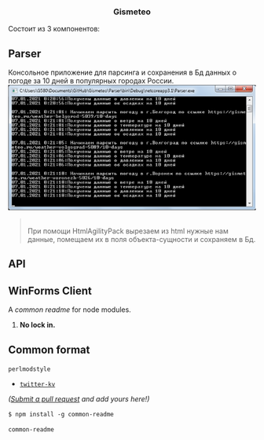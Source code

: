 <h3 align="center">
  Gismeteo
</h3>
Состоит из 3 компонентов:

**Parser**
---

Консольное приложение для парсинга и сохранения в Бд данных о погоде за 10 дней
в популярных городах России. <img src="parser.png">
><br>При помощи HtmlAgilityPack вырезаем из html нужные нам данные,
>помещаем их в поля объекта-сущности и сохраняем в Бд.

**API**
---


**WinForms Client**
---


A *common readme* for node modules.


1. **No lock in.** 

## Common format


`perlmodstyle`

- [`twitter-kv`](https://github.com/noffle/twitter-kv)

*([Submit a pull request](https://github.com/noffle/common-readme/pulls) and add
yours here!)*

    $ npm install -g common-readme

`common-readme`

